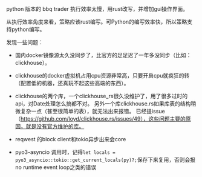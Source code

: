python 版本的 bbq trader 执行效率太慢，用rust改写，并增加gui操作界面。


从执行效率角度来看，策略应该rust编写。可Python的编写效率快，所以策略支持python编写。


发现一些问题： 

- 国内docker镜像源太久没同步了，比官方的足足迟了一年多没同步（比如：clickhouse）。

- clickhouse的docker虚拟机占用cpu资源非常高，只要开启cpu就疯狂的转（配置低的机器，还真玩不起这些高端的东西）。

- clickhouse的两个库，一个clickhouse_rs很久没维护了，用了很多过时的api，对Date<Tz>处理怎么搞都不对。
  另外一个库clickhouse.rs如果库表的结构稍微复杂一点（甚至很简单的表），就无法出来报错。
  已经提issue（https://github.com/loyd/clickhouse.rs/issues/49），这些问题主要的原因，就是没有官方维护的库。

- reqwest 的block client和tokio异步出来会core

- pyo3-asyncio 调用时，记得`let locals = pyo3_asyncio::tokio::get_current_locals(py)?;`保存下来复用，否则会报no runtime event loop之类的错误
